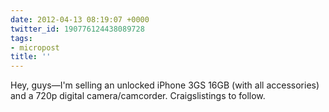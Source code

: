 ```yaml
---
date: 2012-04-13 08:19:07 +0000
twitter_id: 190776124438089728
tags:
- micropost
title: ''
---
```


Hey, guys—I'm selling an unlocked iPhone 3GS 16GB (with all accessories) and a 720p digital camera/camcorder. Craigslistings to follow.
